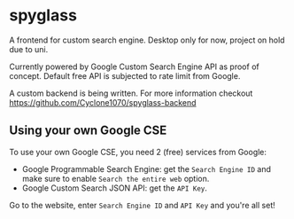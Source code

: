 # spyglass

A frontend for custom search engine. Desktop only for now, project on hold due to uni.

Currently powered by Google Custom Search Engine API as proof of concept. Default free API is subjected to rate limit from Google.

A custom backend is being written. For more information checkout https://github.com/Cyclone1070/spyglass-backend

## Using your own Google CSE

To use your own Google CSE, you need 2 (free) services from Google:

-   Google Programmable Search Engine: get the `Search Engine ID` and make sure to enable `Search the entire web` option.
-   Google Custom Search JSON API: get the `API Key`.

Go to the website, enter `Search Engine ID` and `API Key` and you're all set!
